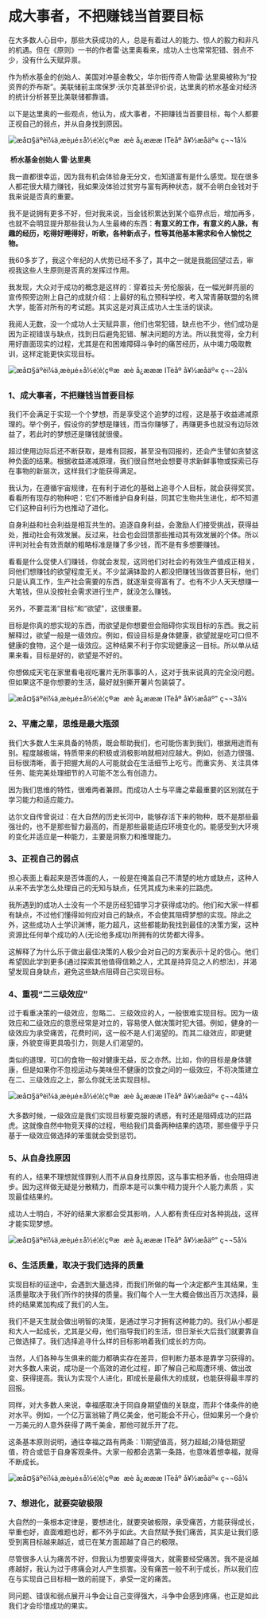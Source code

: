 # 成大事者，不把赚钱当首要目标

在大多数人心目中，那些大获成功的人，总是有着过人的能力、惊人的毅力和非凡的机遇。但在《原则》一书的作者雷·达里奥看来，成功人士也常常犯错、弱点不少，没有什么天赋异禀。

作为桥水基金的创始人、美国对冲基金教父，华尔街传奇人物雷·达里奥被称为“投资界的乔布斯”。美联储前主席保罗·沃尔克甚至评价说，达里奥的桥水基金对经济的统计分析甚至比美联储都靠谱。

以下是达里奥的一些观点，他认为，成大事者，不把赚钱当首要目标，每个人都要正视自己的弱点，并从自身找到原因。

![æå¤§äºèï¼ä¸æèµé±å½é¦è¦ç®æ  æè å¿æææ ITèåº å¥½æåäº« ç¬¬1å¼ ](http://images.lusongsong.com/zb_users/upload/2018/06/201806285122_721.jpg) 

​                            **桥水基金创始人 雷·达里奥** 



我一直都很幸运，因为我有机会体验身无分文，也知道富有是什么感觉。现在很多人都花很大精力赚钱，我如果没体验过贫穷与富有两种状态，就不会明白金钱对于我来说是否真的重要。

我不是说拥有更多不好，但对我来说，当金钱积累达到某个临界点后，增加再多，也就不会明显提升那些我认为人生最棒的东西：**有意义的工作，有意义的人脉，有趣的经历，吃得好睡得好，听歌，各种新点子，性等其他基本需求和令人愉悦之物。**

我60多岁了，我这个年纪的人优势已经不多了，其中之一就是我能回望过去，审视我这些人生原则是否真的发挥过作用。

我发现，大众对于成功的概念是这样的：穿着拉夫·劳伦服装，在一幅光鲜亮丽的宣传照旁边附上自己的成就介绍：上最好的私立预科学校，考入常青藤联盟的名牌大学，能答对所有的考试题。其实这是对真正成功人士生活的误读。

我阅人无数，没一个成功人士天赋异禀，他们也常犯错，缺点也不少，他们成功是因为正视错误与缺点，找到日后避免犯错、解决问题的方法。所以我觉得，全力利用好直面现实的过程，尤其是在和困难障碍斗争时的痛苦经历，从中竭力吸取教训，这样定能更快实现目标。

![æå¤§äºèï¼ä¸æèµé±å½é¦è¦ç®æ  æè å¿æææ ITèåº å¥½æåäº« ç¬¬2å¼ ](http://images.lusongsong.com/zb_users/upload/2018/06/201806282090_428.jpg) 

### 1、成大事者，不把赚钱当首要目标

我们不会满足于实现一个个梦想，而是享受这个追梦的过程，这是基于收益递减原理的。举个例子，假设你的梦想是赚钱，而当你赚够了，再赚更多也就没有边际效益了，若此时的梦想还是赚钱就很傻。

超过使用边际后还不断获取，是难有回报，甚至没有回报的，还会产生譬如贪婪这种负面的结果。根据收益递减原理，我们很自然地会想要寻求新鲜事物或探索已存在事物的新层次，这样我们才能获得满足。

我认为，在遵循宇宙规律，在有利于进化的基础上追寻个人目标，就会获得奖赏。看看所有现存的物种吧：它们不断维护自身利益，同其它生物共生进化，却不知道它们这种自利行为也推动了进化。

自身利益和社会利益是相互共生的。追逐自身利益，会激励人们接受挑战，获得益处，推动社会有效发展。反过来，社会也会回馈那些推动其有效发展的个体。所以评判对社会有效贡献的粗略标准是赚了多少钱，而不是有多想要赚钱。

看看是什么促使人们赚钱，你就会发现，这同他们对社会的有效生产值成正相关，同他们想赚钱的欲望程度无关。不少盆满钵盈的人都没把赚钱当做首要目标，他们只是认真工作，生产社会需要的东西，就逐渐变得富有了。也有不少人天天想赚一大笔钱，但从没按社会需求进行生产，就没怎么赚钱。

另外，不要混淆“目标”和“欲望”，这很重要。

目标是你真的想实现的东西，而欲望是你想要但会阻碍你实现目标的东西。我之前解释过，欲望一般是一级效应。例如，假设目标是身体健康，欲望就是吃可口但不健康的食物，这个是一级效应。这种结果不利于你实现健康这一目标。所以单从结果来看，目标是好的，欲望是不好的。

你想做成天宅在家里看电视吃薯片无所事事的人，这对于我来说真的完全没问题。但如果这不是你想要的生活，最好就别撕开薯片包装袋了。

![æå¤§äºèï¼ä¸æèµé±å½é¦è¦ç®æ  æè å¿æææ ITèåº å¥½æåäº" ç¬¬3å¼ ](http://images.lusongsong.com/zb_users/upload/2018/06/201806289615_306.jpg) 

### 2、平庸之辈，思维是最大瓶颈

我们大多数人生来具备的特质，既会帮助我们，也可能伤害到我们，根据用途而有别。程度越极端，特质带来的积极或消极影响就相对应越大。例如，创造力很强、目标很清晰，善于把握大局的人可能就会在生活细节上吃亏。而重实务、关注具体任务、能完美处理细节的人可能不怎么有创造力。

因为我们思维的特性，很难两者兼顾。而成功人士与平庸之辈最重要的区别就在于学习能力和适应能力。

达尔文自传曾说过：在大自然的历史长河中，能够存活下来的物种，既不是那些最强壮的，也不是那些智力最高的，而是那些最能适应环境变化的。能感受到大环境的变化并适应是一种能力，主要是洞察力和推理能力。

### 3、正视自己的弱点

担心表面上看起来是否体面的人，一般是在掩盖自己不清楚的地方或缺点，这种人从来不去学怎么处理自己的无知与缺点，任凭其成为未来的拦路虎。

我所遇到的成功人士没有一个不是历经犯错学习才获得成功的。他们和大家一样都有缺点，不过他们懂得如何应对自己的缺点，不会使其阻碍梦想的实现。除此之外，这些成功人士学识渊博，能力超凡，这些都能助我找到最佳的决策方案，这种资源比任何单个成功的人(无论他多成功)所拥有的优势都大得多。

这解释了为什么乐于做出最佳决策的人极少会对自己的方案表示十足的信心。他们希望因此学到更多(通过探索其他值得信赖之人，尤其是持异见之人的想法)，并渴望发现自身缺点，避免这些缺点阻碍自己实现目标。

### 4、重视“二三级效应”

过于看重决策的一级效应，忽略二、三级效应的人，一般很难实现目标。因为一级效应和二级效应的意愿经常是对立的，容易使人做决策时犯大错。例如，健身的一级效应为承受痛苦，花费时间，这一般不是人们渴望的。而其二级效应，即更健康，外貌变得更具吸引力，则是人们渴望的。

类似的道理，可口的食物一般对健康无益，反之亦然。比如，你的目标是身体健康，但是如果你不忽视运动与美味但不健康的饮食之间的一级效应，不将决策建立在二、三级效应之上，那么你就无法实现目标。

![æå¤§äºèï¼ä¸æèµé±å½é¦è¦ç®æ  æè å¿æææ ITèåº å¥½æåäº« ç¬¬4å¼ ](http://images.lusongsong.com/zb_users/upload/2018/06/201806282996_893.jpg) 

大多数时候，一级效应是我们实现目标要克服的诱惑，有时还是阻碍成功的拦路虎。这就像自然中物竞天择的过程，甩给我们具备两种结果的选项，那些傻乎乎只基于一级效应做选择的笨蛋就会受到惩罚。

### 5、从自身找原因

有的人，结果不理想就怪罪别人而不从自身找原因，这与事实相矛盾，也会阻碍进步。因为这样做无疑是分散精力，而原本是可以集中精力提升个人能力素质 ，实现最佳结果的。

成功人士明白，不好的结果大家都会受其影响，人人都有责任应对各种挑战，这样才能实现梦想。

![æå¤§äºèï¼ä¸æèµé±å½é¦è¦ç®æ  æè å¿æææ ITèåº å¥½æåäº" ç¬¬5å¼ ](http://images.lusongsong.com/zb_users/upload/2018/06/201806286873_447.jpg) 

### 6、生活质量，取决于我们选择的质量

实现目标的征途中，会遇到大量选择，而我们所做的每一个决定都产生其结果，生活质量取决于我们所作的抉择的质量。我们每个人一生大概会做出百万次选择，最终的结果累加构成了我们的人生。

我们不是天生就会做出明智的决策，是通过学习才拥有这种能力的。我们从小都是和大人一起成长，尤其是父母，他们指导我们的生活，但日渐长大后我们就要靠自己做选择了。我们选择追寻什么样的目标影响着我们成长的方向。

当然，人们各种与生俱来的能力都确实存在差异，但判断力基本是靠学习获得的。对大多数人来说，成功是一个高效的进化过程，即了解自己和周遭环境、做出改变、获得提高。我认为实现个人进化，即成长是最伟大的成就，也能获得最丰厚的回报。

同样，对大多数人来说，幸福感取决于同自身期望值的关联度，而非个体条件的绝对水平。例如，一个亿万富翁输了两亿美金，他可能会不开心，但如果另一个身价一万美元的人意外获得了两千美金，那他可就乐开了花。

这条基本原则说明，通往幸福之路有两条：1)期望值高，努力超越;2)降低期望值，符合或低于自身客观条件。大家一般都会选第一条路，也意味着想幸福，就得不断成长。

![æå¤§äºèï¼ä¸æèµé±å½é¦è¦ç®æ  æè å¿æææ ITèåº å¥½æåäº« ç¬¬6å¼ ](http://images.lusongsong.com/zb_users/upload/2018/06/201806289588_77.jpg) 

### 7、想进化，就要突破极限

大自然的一条根本定律是，要想进化，就要突破极限，承受痛苦，方能获得成长，举重也好，直面难题也好，都不外乎如此。大自然赋予我们痛苦，其实是让我们感受到离目标越来越近，或已在某方面超越了自己的极限。

尽管很多人认为痛苦不好，但我认为想要变得强大，就需要经受痛苦。我不是说越疼越好，我认为过于疼痛会对人产生损害。没有痛苦一般不利于成长，所以我们应在与实现自己目标相一致的前提下，承受一定的痛苦。

同问题、错误和弱点展开斗争会让自己变得强大，斗争中会感到疼痛，也正是如此我们才会珍惜成功的果实。